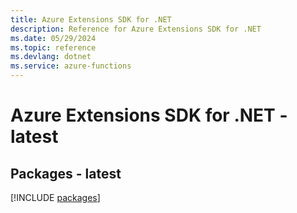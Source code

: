 ```yaml
---
title: Azure Extensions SDK for .NET
description: Reference for Azure Extensions SDK for .NET
ms.date: 05/29/2024
ms.topic: reference
ms.devlang: dotnet
ms.service: azure-functions
---
```

# Azure Extensions SDK for .NET - latest
## Packages - latest
[!INCLUDE [packages](extensions-index.md)]